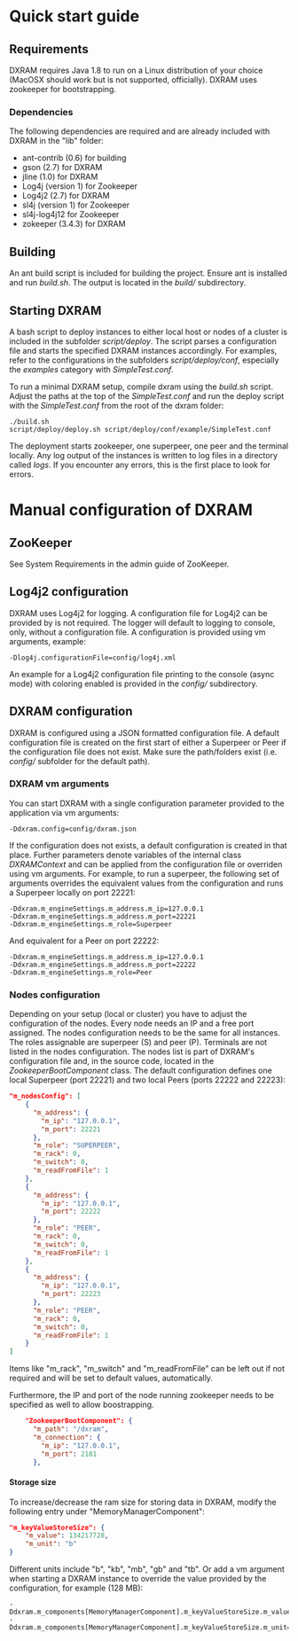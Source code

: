 # Quick start guide

## Requirements
DXRAM requires Java 1.8 to run on a Linux distribution of your choice
(MacOSX should work but is not supported, officially). 
DXRAM uses zookeeper for bootstrapping.

### Dependencies
The following dependencies are required and are already included with 
DXRAM in the "lib" folder:
* ant-contrib (0.6) for building
* gson (2.7) for DXRAM
* jline (1.0) for DXRAM
* Log4j (version 1) for Zookeeper
* Log4j2 (2.7) for DXRAM
* sl4j (version 1) for Zookeeper
* sl4j-log4j12 for Zookeeper
* zokeeper (3.4.3) for DXRAM

## Building
An ant build script is included for building the project. Ensure ant
is installed and run *build.sh*. The output is located in the 
*build/* subdirectory.

## Starting DXRAM
A bash script to deploy instances to either local host or nodes of a 
cluster is included in the subfolder *script/deploy*. The script parses
a configuration file and starts the specified DXRAM instances 
accordingly. For examples, refer to the configurations in the 
subfolders *script/deploy/conf*, especially the *examples* 
category with *SimpleTest.conf*.

To run a minimal DXRAM setup, compile dxram using the *build.sh* script.
Adjust the paths at the top of the *SimpleTest.conf* 
and run the deploy script with the *SimpleTest.conf* from the
root of the dxram folder:
```
./build.sh
script/deploy/deploy.sh script/deploy/conf/example/SimpleTest.conf
```
The deployment starts zookeeper, one superpeer, one peer and the terminal
locally. Any log output of the instances is written to log files in
a directory called *logs*. If you encounter any errors, this is the first
place to look for errors.

# Manual configuration of DXRAM

## ZooKeeper
See System Requirements in the admin guide of ZooKeeper.

## Log4j2 configuration
DXRAM uses Log4j2 for logging.
A configuration file for Log4j2 can be provided by is not
required. The logger will default to logging to console, only, 
without a configuration file. A configuration is provided using
vm arguments, example:
```
-Dlog4j.configurationFile=config/log4j.xml
```

An example for a Log4j2 configuration file printing to the console 
(async mode) with coloring enabled is provided in the *config/* 
subdirectory.

## DXRAM configuration 
DXRAM is configured using a JSON formatted configuration file.
A default configuration file is created on the first start of either
a Superpeer or Peer if the configuration file does not exist.
Make sure the path/folders exist (i.e. *config/* subfolder for the 
default path). 

### DXRAM vm arguments
You can start DXRAM with a single configuration parameter provided
to the application via vm arguments:
```
-Ddxram.config=config/dxram.json
```

If the configuration does not exists, a default configuration is 
created in that place. 
Further parameters denote variables of the internal class
_DXRAMContext_ and can be applied from the configuration file or
overriden using vm arguments.
For example, to run a superpeer, the following set of arguments 
overrides the equivalent values from the configuration and runs a 
Superpeer locally on port 22221:
```
-Ddxram.m_engineSettings.m_address.m_ip=127.0.0.1
-Ddxram.m_engineSettings.m_address.m_port=22221
-Ddxram.m_engineSettings.m_role=Superpeer
```
And equivalent for a Peer on port 22222:
```
-Ddxram.m_engineSettings.m_address.m_ip=127.0.0.1
-Ddxram.m_engineSettings.m_address.m_port=22222
-Ddxram.m_engineSettings.m_role=Peer
```

### Nodes configuration
Depending on your setup (local or cluster) you have to adjust the 
configuration of the nodes. Every node needs an IP and a free port 
assigned. The nodes configuration needs to be the same for all 
instances. The roles assignable are superpeer (S) and peer (P). 
Terminals are not listed in the nodes configuration.
The nodes list is part of DXRAM's configuration file and, in the
source code, located in the _ZookeeperBootComponent_ class. 
The default configuration defines
one local Superpeer (port 22221) and two local Peers (ports 22222 and 
22223):
```json
"m_nodesConfig": [
    {
      "m_address": {
        "m_ip": "127.0.0.1",
        "m_port": 22221
      },
      "m_role": "SUPERPEER",
      "m_rack": 0,
      "m_switch": 0,
      "m_readFromFile": 1
    },
    {
      "m_address": {
        "m_ip": "127.0.0.1",
        "m_port": 22222
      },
      "m_role": "PEER",
      "m_rack": 0,
      "m_switch": 0,
      "m_readFromFile": 1
    },
    {
      "m_address": {
        "m_ip": "127.0.0.1",
        "m_port": 22223
      },
      "m_role": "PEER",
      "m_rack": 0,
      "m_switch": 0,
      "m_readFromFile": 1
    }
]
```

Items like "m_rack", "m_switch" and "m_readFromFile" can be left out
if not required and will be set to default values, automatically.

Furthermore, the IP and port of the node running zookeeper needs to be
specified as well to allow boostrapping.

```json
    "ZookeeperBootComponent": {
      "m_path": "/dxram",
      "m_connection": {
        "m_ip": "127.0.0.1",
        "m_port": 2181
      },
```

#### Storage size
To increase/decrease the ram size for storing data in DXRAM, modify the
following entry under "MemoryManagerComponent":
```json
"m_keyValueStoreSize": {
    "m_value": 134217728,
    "m_unit": "b"
}
```
Different units include "b", "kb", "mb", "gb" and "tb".
Or add a vm argument when starting a DXRAM instance to override the 
value provided by the configuration, for example (128 MB):
```
-Ddxram.m_components[MemoryManagerComponent].m_keyValueStoreSize.m_value=128
-Ddxram.m_components[MemoryManagerComponent].m_keyValueStoreSize.m_unit=mb
```
